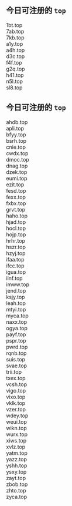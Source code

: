 
## 今日可注册的 `top`
>
1bt.top   
7ab.top   
7kb.top   
a1y.top   
a4h.top   
d3c.top   
f4f.top   
g2q.top   
h41.top   
n5l.top   
sl8.top   


## 今日可注册的 `top`
>
ahdb.top   
apli.top   
bfyy.top   
bsrh.top   
cnie.top   
cwdx.top   
dmoc.top   
dnag.top   
dzek.top   
eumi.top   
ezit.top   
fesd.top   
fexx.top   
fxbx.top   
grvt.top   
haho.top   
hjad.top   
hocl.top   
hojp.top   
hrhr.top   
hszr.top   
hzyj.top   
ifaa.top   
ifcc.top   
igua.top   
iinf.top   
imww.top   
jend.top   
ksjy.top   
leah.top   
mtyi.top   
myca.top   
naxx.top   
ogya.top   
payf.top   
pspr.top   
pwrd.top   
rqnb.top   
suis.top   
svae.top   
trii.top   
txex.top   
vcsh.top   
vigo.top   
vixo.top   
vklk.top   
vzer.top   
wdey.top   
weui.top   
wikn.top   
wurx.top   
xiws.top   
xvlz.top   
yatm.top   
yazz.top   
yshh.top   
ysxy.top   
zayt.top   
zbob.top   
zhto.top   
zyca.top   

